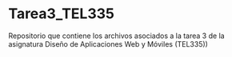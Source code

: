 # Tarea3_TEL335
Repositorio que contiene los archivos asociados a la tarea 3 de la asignatura Diseño de Aplicaciones Web y Móviles (TEL335))

